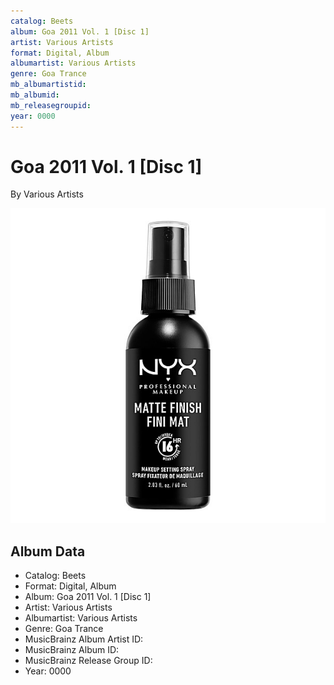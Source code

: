 ```yaml
---
catalog: Beets
album: Goa 2011 Vol. 1 [Disc 1]
artist: Various Artists
format: Digital, Album
albumartist: Various Artists
genre: Goa Trance
mb_albumartistid: 
mb_albumid: 
mb_releasegroupid: 
year: 0000
---
```


# Goa 2011 Vol. 1 [Disc 1]

By Various Artists

![](../../assets/beetscovers/Various_Artists-Goa_2011_Vol_1_[Disc_1].jpg)

## Album Data

- Catalog: Beets
- Format: Digital, Album
- Album: Goa 2011 Vol. 1 [Disc 1]
- Artist: Various Artists
- Albumartist: Various Artists
- Genre: Goa Trance
- MusicBrainz Album Artist ID: 
- MusicBrainz Album ID: 
- MusicBrainz Release Group ID: 
- Year: 0000

